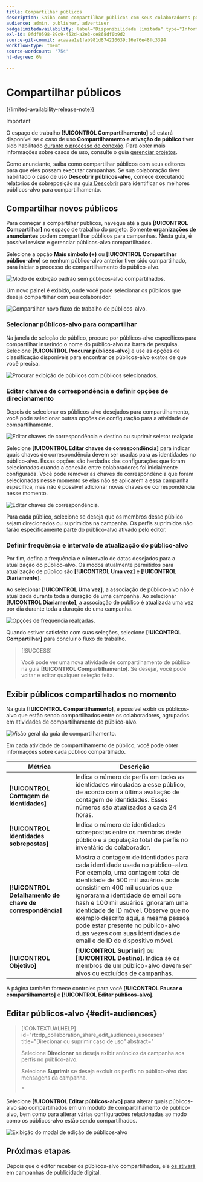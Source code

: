 ```yaml
---
title: Compartilhar públicos
description: Saiba como compartilhar públicos com seus colaboradores para campanhas publicitárias.
audience: admin, publisher, advertiser
badgelimitedavailability: label="Disponibilidade limitada" type="Informative" url="https://helpx.adobe.com/legal/product-descriptions/real-time-customer-data-platform-collaboration.html newtab=true"
exl-id: 0fdf0598-89c9-452d-a2e3-ce868df0b9d2
source-git-commit: acaaaa1e1fab981d874210639c16e76e48fc3394
workflow-type: tm+mt
source-wordcount: '754'
ht-degree: 6%

---
```


# Compartilhar públicos

{{limited-availability-release-note}}

>[!IMPORTANT]
>
>O espaço de trabalho **[!UICONTROL Compartilhamento]** só estará disponível se o caso de uso **Compartilhamento e ativação de público** tiver sido habilitado [durante o processo de conexão](../connect/establishing-connections.md#connection-settings). Para obter mais informações sobre casos de uso, consulte o guia [gerenciar projetos](./manage-projects.md#project-use-cases).

Como anunciante, saiba como compartilhar públicos com seus editores para que eles possam executar campanhas. Se sua colaboração tiver habilitado o caso de uso **Descobrir públicos-alvo**, comece executando relatórios de sobreposição na [guia Descobrir](/help/guide/collaborate/discover.md) para identificar os melhores públicos-alvo para compartilhamento.

## Compartilhar novos públicos

Para começar a compartilhar públicos, navegue até a guia **[!UICONTROL Compartilhar]** no espaço de trabalho do projeto. Somente **organizações de anunciantes** podem compartilhar públicos para campanhas. Nesta guia, é possível revisar e gerenciar públicos-alvo compartilhados.

Selecione a opção **Mais símbolo (+)** ou **[!UICONTROL Compartilhar público-alvo]** se nenhum público-alvo anterior tiver sido compartilhado, para iniciar o processo de compartilhamento do público-alvo.

![Modo de exibição padrão sem públicos-alvo compartilhados.](/help/assets/collaborate/share/share-new-audiences.png)

Um novo painel é exibido, onde você pode selecionar os públicos que deseja compartilhar com seu colaborador.

![Compartilhar novo fluxo de trabalho de públicos-alvo.](/help/assets/collaborate/share/share-audiences-workflow.png)

### Selecionar públicos-alvo para compartilhar

Na janela de seleção de público, procure por públicos-alvo específicos para compartilhar inserindo o nome do público-alvo na barra de pesquisa. Selecione **[!UICONTROL Procurar públicos-alvo]** e use as opções de classificação disponíveis para encontrar os públicos-alvo exatos de que você precisa.

![Procurar exibição de públicos com públicos selecionados.](/help/assets/collaborate/share/browse-audiences-view.png)

### Editar chaves de correspondência e definir opções de direcionamento

Depois de selecionar os públicos-alvo desejados para compartilhamento, você pode selecionar outras opções de configuração para a atividade de compartilhamento.

![Editar chaves de correspondência e destino ou suprimir seletor realçado](/help/assets/collaborate/share/match-keys-and-targeting.png)

Selecione **[!UICONTROL Editar chaves de correspondência]** para indicar quais chaves de correspondência devem ser usadas para as identidades no público-alvo. Essas opções são herdadas das configurações que foram selecionadas quando a conexão entre colaboradores foi inicialmente configurada. Você pode remover as chaves de correspondência que foram selecionadas nesse momento se elas não se aplicarem a essa campanha específica, mas não é possível adicionar novas chaves de correspondência nesse momento.

![Editar chaves de correspondência.](/help/assets/collaborate/share/update-match-keys.png)

Para cada público, selecione se deseja que os membros desse público sejam direcionados ou suprimidos na campanha. Os perfis suprimidos não farão especificamente parte do público-alvo ativado pelo editor.

### Definir frequência e intervalo de atualização do público-alvo

Por fim, defina a frequência e o intervalo de datas desejados para a atualização do público-alvo. Os modos atualmente permitidos para atualização de público são **[!UICONTROL Uma vez]** e **[!UICONTROL Diariamente]**.

Ao selecionar **[!UICONTROL Uma vez]**, a associação de público-alvo não é atualizada durante toda a duração de uma campanha. Ao selecionar **[!UICONTROL Diariamente]**, a associação de público é atualizada uma vez por dia durante toda a duração de uma campanha.

![Opções de frequência realçadas.](/help/assets/collaborate/share/audience-refresh-frequency.png)

Quando estiver satisfeito com suas seleções, selecione **[!UICONTROL Compartilhar]** para concluir o fluxo de trabalho.

>[!SUCCESS]
>
>Você pode ver uma nova atividade de compartilhamento de público na guia **[!UICONTROL Compartilhamento]**. Se desejar, você pode voltar e editar qualquer seleção feita.

## Exibir públicos compartilhados no momento

Na guia **[!UICONTROL Compartilhamento]**, é possível exibir os públicos-alvo que estão sendo compartilhados entre os colaboradores, agrupados em atividades de compartilhamento de público-alvo.

![Visão geral da guia de compartilhamento.](/help/assets/collaborate/share/share-tab-overview.png)

<!--

The banner at the top of the page shows figures across all audience sharing activities. 

![The hero banner in the sharing tab.](/help/assets/collaborate/share/share-hero-banner.png)


|Metric | Description |
|---------|----------|
| **[!UICONTROL Shared audiences]** | Indicates the number of audiences shared between collaborators in this project, across all audience sharing modules. |
| **[!UICONTROL Estimated addressable reach]** | Indicates the approximate number of profiles that you can reach across all the audiences that are currently shared in the project. [TODO: ADD INFORMATION ABOUT HOW THIS IS CALCULATED] |
| **[!UICONTROL Target identities]** | The number of identities across all audiences shared in this project for which you selected to target the profiles. |
| **[!UICONTROL Suppress identities]** | The number of identities across all audiences shared in this project for which you selected to suppress the profiles and thereby not target them in campaigns. |

-->

Em cada atividade de compartilhamento de público, você pode obter informações sobre cada público compartilhado.

| Métrica | Descrição |
|---------|----------|
| **[!UICONTROL Contagem de identidades]** | Indica o número de perfis em todas as identidades vinculadas a esse público, de acordo com a última avaliação de contagem de identidades. Esses números são atualizados a cada 24 horas. |
| **[!UICONTROL Identidades sobrepostas]** | Indica o número de identidades sobrepostas entre os membros deste público e a população total de perfis no inventário do colaborador. |
| **[!UICONTROL Detalhamento de chave de correspondência]** | Mostra a contagem de identidades para cada identidade usada no público-alvo. Por exemplo, uma contagem total de identidade de 500 mil usuários pode consistir em 400 mil usuários que ignoraram a identidade de email com hash e 100 mil usuários ignoraram uma identidade de ID móvel. Observe que no exemplo descrito aqui, a mesma pessoa pode estar presente no público-alvo duas vezes com suas identidades de email e de ID de dispositivo móvel. |
| **[!UICONTROL Objetivo]** | **[!UICONTROL Suprimir]** ou **[!UICONTROL Destino]**. Indica se os membros de um público-alvo devem ser alvos ou excluídos de campanhas. |

A página também fornece controles para você **[!UICONTROL Pausar o compartilhamento]** e **[!UICONTROL Editar públicos-alvo]**.

## Editar públicos-alvo {#edit-audiences}

>[!CONTEXTUALHELP]
>id="rtcdp_collaboration_share_edit_audiences_usecases"
>title="Direcionar ou suprimir caso de uso"
>abstract="<p>Selecione **Direcionar** se deseja exibir anúncios da campanha aos perfis no público-alvo.</p> <p>Selecione **Suprimir** se deseja excluir os perfis no público-alvo das mensagens da campanha.</p>"

Selecione **[!UICONTROL Editar públicos-alvo]** para alterar quais públicos-alvo são compartilhados em um módulo de compartilhamento de público-alvo, bem como para alterar várias configurações relacionadas ao modo como os públicos-alvo estão sendo compartilhados.

![Exibição do modal de edição de públicos-alvo](/help/assets/collaborate/share/edit-audiences-modal.png)

<!--

Search for audiences that you want to add to the sharing module. 

For each audience, you can select whether you'd like to target or suppress those profiles in campaigns. 

To remove an audience from the sharing module, select the trash can icon [TODO: add spectrum icon and folder].

Select how often you would like the audience membership to be refreshed and the date range within which you want the membership of the audience to be refreshed. 

TODO: are there any limitations for frequency in the M1 release?

-->

## Próximas etapas

Depois que o editor receber os públicos-alvo compartilhados, ele [os ativará](/help/guide/collaborate/activate.md) em campanhas de publicidade digital.

